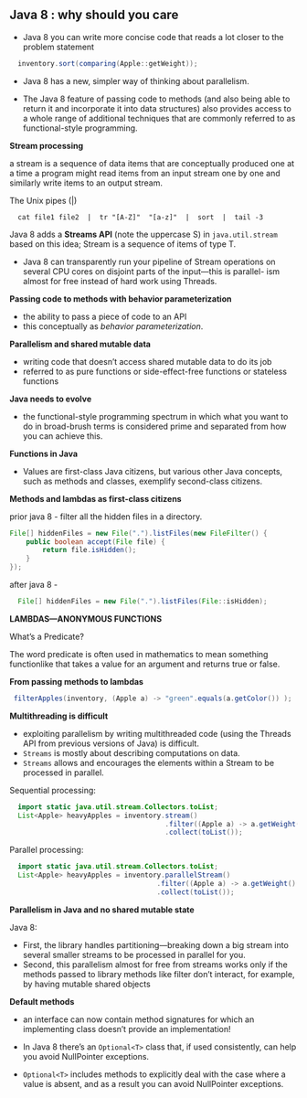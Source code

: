 Java 8 : why should you care
---

* Java 8 you can write more concise code that reads a lot closer to the problem statement

``` java
  inventory.sort(comparing(Apple::getWeight));
```

*  Java 8 has a new, simpler way of thinking about parallelism.

* The Java 8 feature of passing code to methods (and also being able to return it and incorporate it into data structures) also provides access to a whole range of additional techniques that are commonly referred to as functional-style programming.

**Stream processing**

a stream is a sequence of data items that are conceptually produced one at a time a program might read items from an input stream one by one and similarly write items to an output stream.

The Unix pipes (|)
```
  cat file1 file2  |  tr "[A-Z]"  "[a-z]"  |  sort  |  tail -3
```

Java 8 adds a **Streams API** (note the uppercase S) in `java.util.stream` based on this idea; Stream<T> is a sequence of items of type T.

* Java 8 can transparently run your pipeline of Stream operations on several CPU cores on disjoint parts of the input—this is parallel- ism almost for free instead of hard work using Threads.

**Passing code to methods with behavior parameterization**

 * the ability to pass a piece of code to an API
 * this conceptually as _behavior parameterization_.

**Parallelism and shared mutable data**

*  writing code that doesn’t access shared mutable data to do its job
* referred to as pure functions or side-effect-free functions or stateless functions

**Java needs to evolve**

* the functional-style programming spectrum in which what you want to do in broad-brush terms is considered prime and separated from how you can achieve this.

**Functions in Java**
 * Values are first-class Java citizens, but various other Java concepts, such as methods and classes, exemplify second-class citizens.

**Methods and lambdas as first-class citizens**

prior java 8 -  filter all the hidden files in a directory.

```java
File[] hiddenFiles = new File(".").listFiles(new FileFilter() {
    public boolean accept(File file) {
        return file.isHidden();
    }
});
```
after java 8 -

```java
  File[] hiddenFiles = new File(".").listFiles(File::isHidden);
```

**LAMBDAS—ANONYMOUS FUNCTIONS**

What’s a Predicate?

The word predicate is often used in mathematics to mean something functionlike that takes a value for an argument and returns true or false.

**From passing methods to lambdas**

```java
 filterApples(inventory, (Apple a) -> "green".equals(a.getColor()) );
```

**Multithreading is difficult**

* exploiting parallelism by writing multithreaded code (using the Threads API from previous versions of Java) is difficult.
* `Streams` is mostly about describing computations on data.
* `Streams` allows and encourages the elements within a Stream to be processed in parallel.

Sequential processing:
```java
  import static java.util.stream.Collectors.toList;
  List<Apple> heavyApples = inventory.stream()
                                      .filter((Apple a) -> a.getWeight() > 150)
                                      .collect(toList());
```

Parallel processing:
```java
  import static java.util.stream.Collectors.toList;
  List<Apple> heavyApples = inventory.parallelStream()
                                    .filter((Apple a) -> a.getWeight() > 150)
                                    .collect(toList());
```

**Parallelism in Java and no shared mutable state**

Java 8:
* First, the library handles partitioning—breaking down a big stream into several smaller streams to be processed in parallel for you.
* Second, this parallelism almost for free from streams works only if the methods passed to library methods like filter don’t interact, for example, by having mutable shared objects

**Default methods**

* an interface can now contain method signatures for which an implementing class doesn’t provide an implementation!



* In Java 8 there’s an `Optional<T>` class that, if used consistently, can help you avoid NullPointer exceptions.

* `Optional<T>` includes methods to explicitly deal with the case where a value is absent, and as a result you can avoid NullPointer exceptions.
